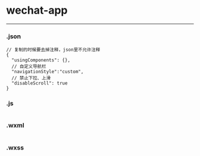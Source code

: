 # wechat-app
---

### .json
```
// 复制的时候要去掉注释，json里不允许注释
{
  "usingComponents": {},
  // 自定义导航栏
  "navigationStyle":"custom",
  // 禁止下拉、上滑
  "disableScroll": true
}
```

### .js
```

```

### .wxml
```

```

### .wxss
```

```
